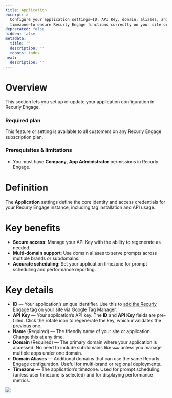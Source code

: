 ```yaml
---
title: Application
excerpt: >-
  Configure your application settings—ID, API Key, domain, aliases, and
  timezone—to ensure Recurly Engage functions correctly on your site or app.
deprecated: false
hidden: false
metadata:
  title: ''
  description: ''
  robots: index
next:
  description: ''
---
```

# Overview

This section lets you set up or update your application configuration in Recurly Engage.

### Required plan

This feature or setting is available to all customers on any Recurly Engage subscription plan.

### Prerequisites & limitations

* You must have **Company**, **App Administrator** permissions in Recurly Engage.

# Definition

The **Application** settings define the core identity and access credentials for your Recurly Engage instance, including tag installation and API usage.

# Key benefits

* **Secure access**: Manage your API Key with the ability to regenerate as needed.
* **Multi-domain support**: Use domain aliases to serve prompts across multiple brands or subdomains.
* **Accurate scheduling**: Set your application timezone for prompt scheduling and performance reporting.

# Key details

* **ID** — Your application’s unique identifier. Use this to [add the Recurly Engage tag](google-tag-manager) on your site via Google Tag Manager.
* **API Key** — Your application’s API key. The **ID** and **API Key** fields are pre-filled. Click the rotate icon to regenerate the key, which invalidates the previous one.
* **Name** (Required) — The friendly name of your site or application. Change this at any time.
* **Domain** (Required) — The primary domain where your application is accessed. No need to include subdomains like `www` unless you manage multiple apps under one domain.
* **Domain Aliases** — Additional domains that can use the same Recurly Engage configuration. Useful for multi-brand or regional deployments.
* **Timezone** — The application’s timezone. Used for prompt scheduling (unless user timezone is selected) and for displaying performance metrics.

<Image align="center" className="border" border={true} src="https://files.readme.io/46e455b-image.png" />